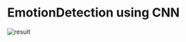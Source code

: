 # EmotionDetection using CNN

![result](https://github.com/muzafirsakeen/EmotionDetection/assets/16305656/31f8981f-8ae7-4b2f-8a34-d8e5228e6c88)
